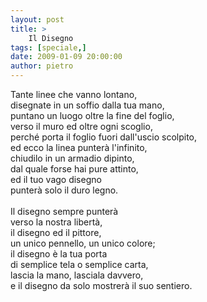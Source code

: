 ```yaml
---
layout: post
title: >
    Il Disegno
tags: [speciale,]
date: 2009-01-09 20:00:00
author: pietro
---
```

Tante linee che vanno lontano,<br/>disegnate in un soffio dalla tua mano,<br/>puntano un luogo oltre la fine del foglio,<br/>verso il muro ed oltre ogni scoglio,<br/>perché porta il foglio fuori dall'uscio scolpito,<br/>ed ecco la linea punterà l'infinito,<br/>chiudilo in un armadio dipinto,<br/>dal quale forse hai pure attinto,<br/>ed il tuo vago disegno<br/>punterà solo il duro legno.<br/><br/>Il disegno sempre punterà<br/>verso la nostra libertà,<br/>il disegno ed il pittore,<br/>un unico pennello, un unico colore;<br/>il disegno è la tua porta<br/>di semplice tela o semplice carta,<br/>lascia la mano, lasciala davvero,<br/>e il disegno da solo mostrerà il suo sentiero.
